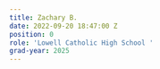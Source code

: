 ```yaml
---
title: Zachary B.
date: 2022-09-20 18:47:00 Z
position: 0
role: 'Lowell Catholic High School '
grad-year: 2025
---
```


